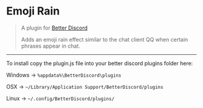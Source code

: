# Emoji Rain
> A plugin for <a href="https://betterdiscord.app/">Better Discord</a>
> 
> Adds an emoji rain effect similar to the chat client QQ when certain phrases appear in chat.
<hr/>

<span>To install copy the plugin.js file into your better discord plugins folder here:</span>

<span>Windows -> `%appdata%\BetterDiscord\plugins`</span>

<span>OSX -> `~/Library/Application Support/BetterDiscord/plugins`</span>

<span>Linux -> `~/.config/BetterDiscord/plugins/`</span>